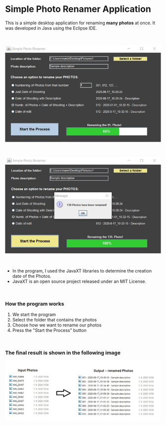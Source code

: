 # Simple Photo Renamer Application

This is a simple desktop application for renaming **many photos** at once. 
It was developed in Java using the Eclipse IDE.

</br>

<p align="center">
  <img src="images/Simple_photo_renamer_01.jpg" width="600">
</p>

</br>

<p align="center">
  <img src="images/Simple_photo_renamer_02.jpg" width="600">
</p>

</br>

- In the program, I used the JavaXT libraries to determine the creation date of the Photos.
- JavaXT is an open source project released under an MIT License.

</br>

### How the program works
1. We start the program
2. Select the folder that contains the photos
3. Choose how we want to rename our photos
4. Press the "Start the Process" button

</br>

### The final result is shown in the following image

<p align="center">
  <img src="images/Simple_photo_renamer_input_output.jpg" >
</p>  

